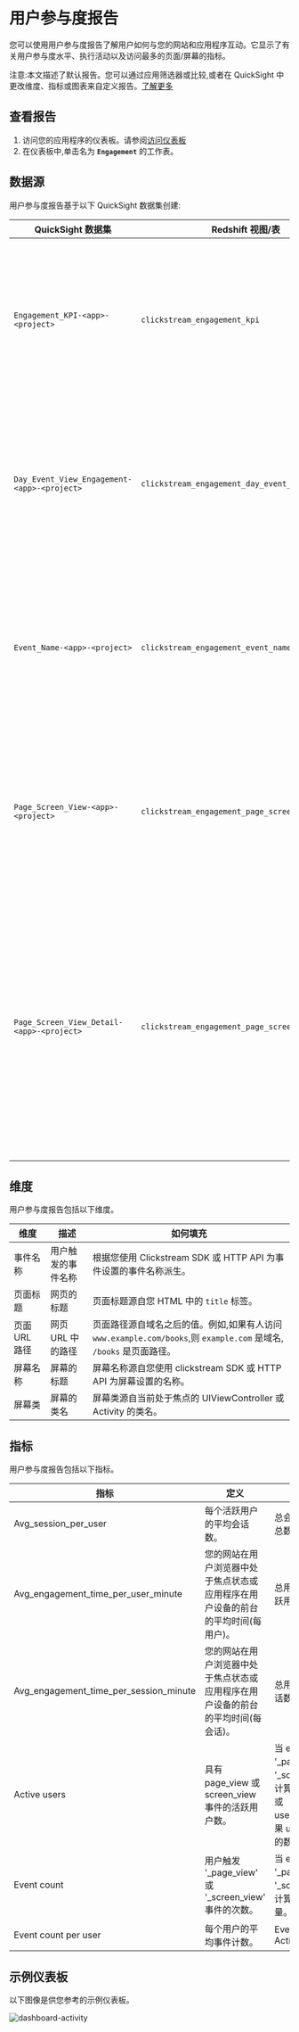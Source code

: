 # 用户参与度报告
您可以使用用户参与度报告了解用户如何与您的网站和应用程序互动。它显示了有关用户参与度水平、执行活动以及访问最多的页面/屏幕的指标。

注意:本文描述了默认报告。您可以通过应用筛选器或比较,或者在 QuickSight 中更改维度、指标或图表来自定义报告。[了解更多](https://docs.aws.amazon.com/quicksight/latest/user/working-with-visuals.html)

## 查看报告
1. 访问您的应用程序的仪表板。请参阅[访问仪表板](index.md)
2. 在仪表板中,单击名为 **`Engagement`** 的工作表。

## 数据源
用户参与度报告基于以下 QuickSight 数据集创建:

|QuickSight 数据集|Redshift 视图/表|描述|
|----------------|-----------------|--------------------|
|`Engagement_KPI-<app>-<project>`|`clickstream_engagement_kpi`|此数据集存储每天的用户参与度关键绩效指标数据。|
|`Day_Event_View_Engagement-<app>-<project>`|`clickstream_engagement_day_event_view`|此数据集存储每天的事件数量和视图事件数量数据。|
|`Event_Name-<app>-<project>`|`clickstream_engagement_event_name`|此数据集存储每个用户每天的事件名称事件数量数据。|
|`Page_Screen_View-<app>-<project>`|`clickstream_engagement_page_screen_view`|此数据集存储每天每个页面或屏幕的视图数量数据。|
|`Page_Screen_View_Detail-<app>-<project>`|`clickstream_engagement_page_screen_detail_view`|此数据集存储每个用户每天的页面标题/页面 URL 或屏幕名称/屏幕 ID 的视图事件数据。|

## 维度
用户参与度报告包括以下维度。

|维度|描述|如何填充|
|----|----|-------|
|事件名称|用户触发的事件名称|根据您使用 Clickstream SDK 或 HTTP API 为事件设置的事件名称派生。|
|页面标题|网页的标题|页面标题源自您 HTML 中的 `title` 标签。|
|页面 URL 路径|网页 URL 中的路径|页面路径源自域名之后的值。例如,如果有人访问 `www.example.com/books`,则 `example.com` 是域名, `/books` 是页面路径。|
|屏幕名称|屏幕的标题|屏幕名称源自您使用 clickstream SDK 或 HTTP API 为屏幕设置的名称。|
|屏幕类|屏幕的类名|屏幕类源自当前处于焦点的 UIViewController 或 Activity 的类名。|

## 指标
用户参与度报告包括以下指标。

|指标|定义|计算方式|
|----|----|-------|
|Avg_session_per_user|每个活跃用户的平均会话数。|总会话数/活跃用户总数|
|Avg_engagement_time_per_user_minute|您的网站在用户浏览器中处于焦点状态或应用程序在用户设备的前台的平均时间(每用户)。|总用户参与时长/活跃用户数|
|Avg_engagement_time_per_session_minute|您的网站在用户浏览器中处于焦点状态或应用程序在用户设备的前台的平均时间(每会话)。|总用户参与时长/会话数|
|Active users|具有 page_view 或 screen_view 事件的活跃用户数。|当 event_name 为 '_page_view' 或 '_screen_view' 时,计算不同的 user_id 或 user_pseudo_id(如果 user_id 不可用)的数量。|
|Event count|用户触发 '_page_view' 或 '_screen_view' 事件的次数。|当 event_name 为 '_page_view' 或 '_screen_view' 时,计算 event_id 的数量。|
|Event count per user|每个用户的平均事件计数。|Event count / Active users|

## 示例仪表板
以下图像是供您参考的示例仪表板。

![dashboard-activity](../../images/analytics/dashboard/engagement.png)